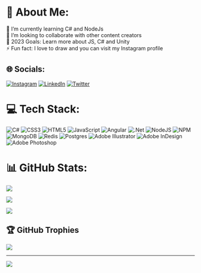 # 💫 About Me:
🌱 I’m currently learning C# and NodeJs<br>👯 I’m looking to collaborate with other content creators<br>🥅 2023 Goals: Learn more about JS, C# and Unity<br>⚡ Fun fact: I love to draw and you can visit my Instagram profile


## 🌐 Socials:
[![Instagram](https://img.shields.io/badge/Instagram-%23E4405F.svg?logo=Instagram&logoColor=white)](https://instagram.com/https://www.instagram.com/yasn.gl/) [![LinkedIn](https://img.shields.io/badge/LinkedIn-%230077B5.svg?logo=linkedin&logoColor=white)](https://linkedin.com/in/https://www.linkedin.com/in/yasingul) [![Twitter](https://img.shields.io/badge/Twitter-%231DA1F2.svg?logo=Twitter&logoColor=white)](https://twitter.com/https://twitter.com/marginalyas) 

# 💻 Tech Stack:
![C#](https://img.shields.io/badge/c%23-%23239120.svg?style=for-the-badge&logo=c-sharp&logoColor=white) ![CSS3](https://img.shields.io/badge/css3-%231572B6.svg?style=for-the-badge&logo=css3&logoColor=white) ![HTML5](https://img.shields.io/badge/html5-%23E34F26.svg?style=for-the-badge&logo=html5&logoColor=white) ![JavaScript](https://img.shields.io/badge/javascript-%23323330.svg?style=for-the-badge&logo=javascript&logoColor=%23F7DF1E) ![Angular](https://img.shields.io/badge/angular-%23DD0031.svg?style=for-the-badge&logo=angular&logoColor=white) ![.Net](https://img.shields.io/badge/.NET-5C2D91?style=for-the-badge&logo=.net&logoColor=white) ![NodeJS](https://img.shields.io/badge/node.js-6DA55F?style=for-the-badge&logo=node.js&logoColor=white) ![NPM](https://img.shields.io/badge/NPM-%23000000.svg?style=for-the-badge&logo=npm&logoColor=white) ![MongoDB](https://img.shields.io/badge/MongoDB-%234ea94b.svg?style=for-the-badge&logo=mongodb&logoColor=white) ![Redis](https://img.shields.io/badge/redis-%23DD0031.svg?style=for-the-badge&logo=redis&logoColor=white) ![Postgres](https://img.shields.io/badge/postgres-%23316192.svg?style=for-the-badge&logo=postgresql&logoColor=white) ![Adobe Illustrator](https://img.shields.io/badge/adobeillustrator-%23FF9A00.svg?style=for-the-badge&logo=adobeillustrator&logoColor=white) ![Adobe InDesign](https://img.shields.io/badge/Adobe%20InDesign-49021F?style=for-the-badge&logo=adobeindesign&logoColor=white) ![Adobe Photoshop](https://img.shields.io/badge/adobephotoshop-%2331A8FF.svg?style=for-the-badge&logo=adobephotoshop&logoColor=white)

# 📊 GitHub Stats:
![](https://github-readme-streak-stats.herokuapp.com/?user=yasingul&theme=dark&hide_border=false)<br/></center>

![](https://github-readme-stats.vercel.app/api?username=yasingul&theme=dark&hide_border=false&include_all_commits=true&count_private=false)<br/></center>

![](https://github-readme-stats.vercel.app/api/top-langs/?username=yasingul&theme=dark&hide_border=false&include_all_commits=true&count_private=false&layout=compact)</center>


## 🏆 GitHub Trophies
![](https://github-profile-trophy.vercel.app/?username=yasingul&theme=radical&no-frame=false&no-bg=true&margin-w=4)

---
[![](https://visitcount.itsvg.in/api?id=yasingul&icon=2&color=4)](https://visitcount.itsvg.in)

<!-- Proudly created with GPRM ( https://gprm.itsvg.in ) -->
